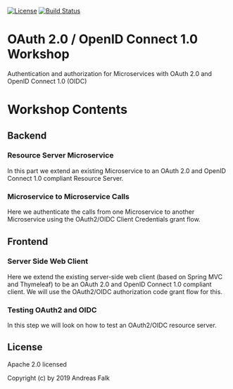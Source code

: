 [![License](https://img.shields.io/badge/License-Apache%20License%202.0-brightgreen.svg)][1]
[![Build Status](https://travis-ci.org/andifalk/secure-oauth2-oidc-workshop.svg?branch=master)](https://travis-ci.org/andifalk/secure-oauth2-oidc-workshop)

# OAuth 2.0 / OpenID Connect 1.0 Workshop

Authentication and authorization for Microservices with OAuth 2.0 and OpenID Connect 1.0 (OIDC)

# Workshop Contents

## Backend

### Resource Server Microservice

In this part we extend an existing Microservice to an OAuth 2.0 and OpenID Connect 1.0 compliant
Resource Server.

### Microservice to Microservice Calls

Here we authenticate the calls from one Microservice to another Microservice using the OAuth2/OIDC 
Client Credentials grant flow.

## Frontend

### Server Side Web Client

Here we extend the existing server-side web client (based on Spring MVC and Thymeleaf) to be an OAuth 2.0 and OpenID Connect 1.0 compliant client. We will use the OAuth2/OIDC authorization code grant flow for this.

### Testing OAuth2 and OIDC

In this step we will look on how to test an OAuth2/OIDC resource server.

## License

Apache 2.0 licensed

Copyright (c) by 2019 Andreas Falk

[1]:http://www.apache.org/licenses/LICENSE-2.0.txt

